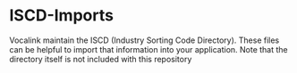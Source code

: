 ISCD-Imports
============

Vocalink maintain the ISCD (Industry Sorting Code Directory).  These files can be helpful to import that information into your application.  Note that the directory itself is not included with this repository
